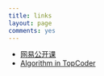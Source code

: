 ```yaml
---
title: links
layout: page
comments: yes
---
```



- [网易公开课](http://open.163.com/)
- [Algorithm in TopCoder](http://community.topcoder.com/tc?module=Static&d1=tutorials&d2=alg_index)
